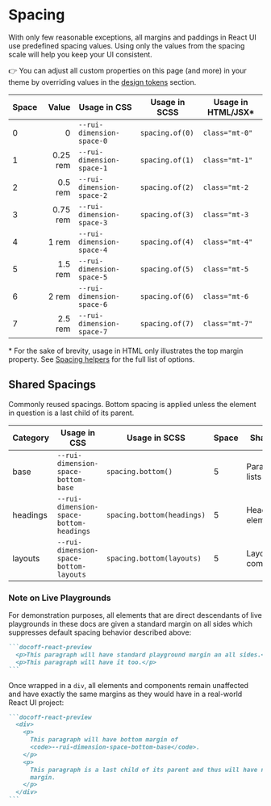 # Spacing

With only few reasonable exceptions, all margins and paddings in React UI use
predefined spacing values. Using only the values from the spacing scale will
help you keep your UI consistent.

👉 You can adjust all custom properties on this page (and more) in your theme by
overriding values in the
[design tokens](/docs/customize/theming/overview#design-tokens) section.

| Space | Value    | Usage in CSS              | Usage in SCSS   | Usage in HTML/JSX* |
|-------|---------:|---------------------------|-----------------|--------------------|
| 0     | 0        | `--rui-dimension-space-0` | `spacing.of(0)` | `class="mt-0"`     |
| 1     | 0.25 rem | `--rui-dimension-space-1` | `spacing.of(1)` | `class="mt-1"`     |
| 2     | 0.5 rem  | `--rui-dimension-space-2` | `spacing.of(2)` | `class="mt-2`      |
| 3     | 0.75 rem | `--rui-dimension-space-3` | `spacing.of(3)` | `class="mt-3`      |
| 4     | 1 rem    | `--rui-dimension-space-4` | `spacing.of(4)` | `class="mt-4"`     |
| 5     | 1.5 rem  | `--rui-dimension-space-5` | `spacing.of(5)` | `class="mt-5`      |
| 6     | 2 rem    | `--rui-dimension-space-6` | `spacing.of(6)` | `class="mt-6`      |
| 7     | 2.5 rem  | `--rui-dimension-space-7` | `spacing.of(7)` | `class="mt-7"`     |

\* For the sake of brevity, usage in HTML only illustrates the top margin
property. See [Spacing helpers](/docs/css-helpers/spacing) for the full list of
options.

## Shared Spacings

Commonly reused spacings. Bottom spacing is applied unless the element in
question is a last child of its parent.

| Category | Usage in CSS                            | Usage in SCSS              | Space | Shared by              |
|----------|-----------------------------------------|----------------------------|-------|------------------------|
| base     | `--rui-dimension-space-bottom-base`     | `spacing.bottom()`         | 5     | Paragraphs, lists etc. |
| headings | `--rui-dimension-space-bottom-headings` | `spacing.bottom(headings)` | 5     | Heading elements       |
| layouts  | `--rui-dimension-space-bottom-layouts`  | `spacing.bottom(layouts)`  | 5     | Layout components      |

### Note on Live Playgrounds

For demonstration purposes, all elements that are direct descendants of live
playgrounds in these docs are given a standard margin on all sides which
suppresses default spacing behavior described above:

~~~markdown
```docoff-react-preview
  <p>This paragraph will have standard playground margin an all sides.</p>
  <p>This paragraph will have it too.</p>
```
~~~

Once wrapped in a `div`, all elements and components remain unaffected and have
exactly the same margins as they would have in a real-world React UI project:

~~~markdown
```docoff-react-preview
  <div>
    <p>
      This paragraph will have bottom margin of
      <code>--rui-dimension-space-bottom-base</code>.
    </p>
    <p>
      This paragraph is a last child of its parent and thus will have no bottom
      margin.
    </p>
  </div>
```
~~~
